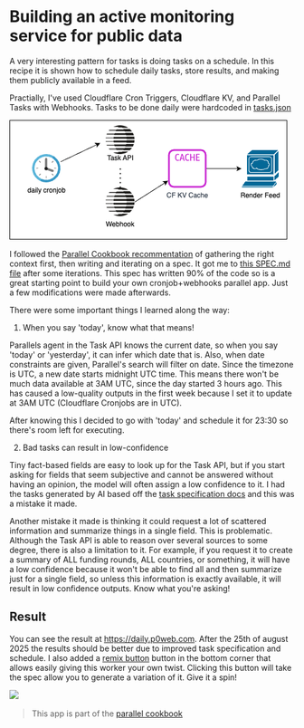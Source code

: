 # Building an active monitoring service for public data

A very interesting pattern for tasks is doing tasks on a schedule. In this recipe it is shown how to schedule daily tasks, store results, and making them publicly available in a feed.

Practially, I've used Cloudflare Cron Triggers, Cloudflare KV, and Parallel Tasks with Webhooks. Tasks to be done daily were hardcoded in [tasks.json](tasks.json)

![](daily.drawio.png)

I followed the [Parallel Cookbook recommentation](https://github.com/parallel-web/parallel-cookbook) of gathering the right context first, then writing and iterating on a spec. It got me to [this SPEC.md file](SPEC.md) after some iterations. This spec has written 90% of the code so is a great starting point to build your own cronjob+webhooks parallel app. Just a few modifications were made afterwards.

There were some important things I learned along the way:

1. When you say 'today', know what that means!

Parallels agent in the Task API knows the current date, so when you say 'today' or 'yesterday', it can infer which date that is. Also, when date constraints are given, Parallel's search will filter on date. Since the timezone is UTC, a new date starts midnight UTC time. This means there won't be much data available at 3AM UTC, since the day started 3 hours ago. This has caused a low-quality outputs in the first week because I set it to update at 3AM UTC (Cloudflare Cronjobs are in UTC).

After knowing this I decided to go with 'today' and schedule it for 23:30 so there's room left for executing.

2. Bad tasks can result in low-confidence

Tiny fact-based fields are easy to look up for the Task API, but if you start asking for fields that seem subjective and cannot be answered without having an opinion, the model will often assign a low confidence to it. I had the tasks generated by AI based off the [task specification docs](https://docs.parallel.ai/task-api/core-concepts/specify-a-task) and this was a mistake it made.

Another mistake it made is thinking it could request a lot of scattered information and summarize things in a single field. This is problematic. Although the Task API is able to reason over several sources to some degree, there is also a limitation to it. For example, if you request it to create a summary of ALL funding rounds, ALL countries, or something, it will have a low confidence because it won't be able to find all and then summarize just for a single field, so unless this information is exactly available, it will result in low confidence outputs. Know what you're asking!

## Result

You can see the result at https://daily.p0web.com. After the 25th of august 2025 the results should be better due to improved task specification and schedule. I also added a [remix button](https://github.com/janwilmake/forgithub.remix) button in the bottom corner that allows easily giving this worker your own twist. Clicking this button will take the spec allow you to generate a variation of it. Give it a spin!

[![](https://remix.forgithub.com/badge)](https://remix.forgithub.com/janwilmake/parallel-daily-insights)

> This app is part of the [parallel cookbook](https://github.com/parallel-web/parallel-cookbook)
